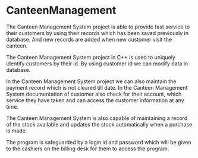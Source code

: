 # CanteenManagement

The Canteen Management System project is able to provide fast
service to their customers by using their records which has been
saved previously in database. And new records are added when
new customer visit the canteen.

The Canteen Management System project in C++ is used to uniquely
identify customers by their id. By using customer id
we can modify data in database.

In the Canteen Management System project we can also maintain the
payment record which is not cleared till date. In the Canteen
Management System documentation of customer also check for their
account, which service they have taken and can access the
customer information at any time.

The Canteen Management System is also capable of maintaining a
record of the stock available and updates the stock automatically
when a purchase is made.

The program is safeguarded by a login id and password which will
be given to the cashiers on the billing desk for them to access the
program. 
